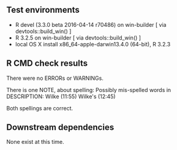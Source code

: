 
## Test environments
* R devel (3.3.0 beta 2016-04-14 r70486) on win-builder [ via devtools::build_win() ]
* R 3.2.5 on win-builder [ via devtools::build_win() ]
* local OS X install x86_64-apple-darwin13.4.0 (64-bit), R 3.2.3

## R CMD check results
There were no ERRORs or WARNINGs.

There is one NOTE, about spelling:
Possibly mis-spelled words in DESCRIPTION:
  Wilke (11:55)
  Wilke's (12:45)

Both spellings are correct.

## Downstream dependencies
None exist at this time.
